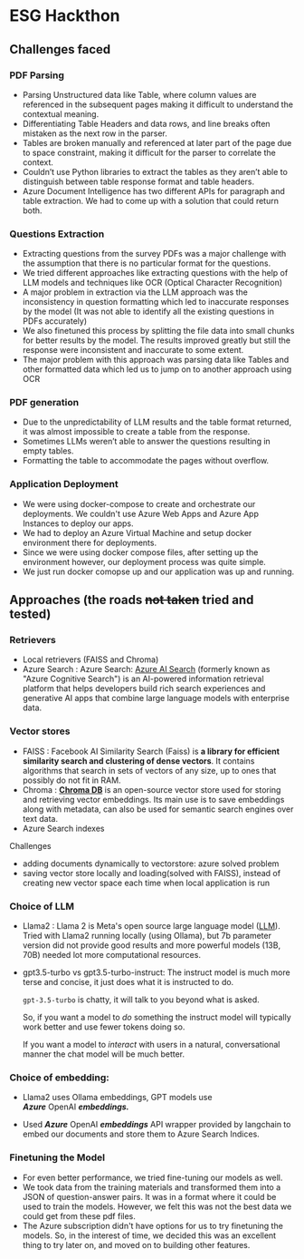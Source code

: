 ﻿# ESG Hackthon

## Challenges faced

### PDF Parsing

- Parsing Unstructured data like Table, where column values are referenced in the subsequent pages making it difficult to understand the contextual meaning.
- Differentiating Table Headers and data rows, and line breaks often mistaken as the next row in the parser.
- Tables are broken manually and referenced at later part of the page due to space constraint, making it difficult for the parser to correlate the context.
- Couldn’t use Python libraries to extract the tables as they aren’t able to distinguish between table response format and table headers.
- Azure Document Intelligence has two different APIs for paragraph and table extraction. We had to come up with a solution that could return both.

### Questions Extraction

- Extracting questions from the survey PDFs was a major challenge with the assumption that there is no particular format for the questions.
- We tried different approaches like extracting questions with the help of LLM models and techniques like OCR (Optical Character Recognition)
- A major problem in extraction via the LLM approach was the inconsistency in question formatting which led to inaccurate responses by the model (It was not able to identify all the existing questions in PDFs accurately)
- We also finetuned this process by splitting the file data into small chunks for better results by the model. The results improved greatly but still the response were inconsistent and inaccurate to some extent.
- The major problem with this approach was parsing data like Tables and other formatted data which led us to jump on to another approach using OCR

### PDF generation

- Due to the unpredictability of LLM results and the table format returned, it was almost impossible to create a table from the response.
- Sometimes LLMs weren’t able to answer the questions resulting in empty tables.
- Formatting the table to accommodate the pages without overflow.

### Application Deployment
- We were using docker-compose to create and orchestrate our deployments. We couldn't use Azure Web Apps and Azure App Instances to deploy our apps.
- We had to deploy an Azure Virtual Machine and setup docker environment there for deployments.
- Since we were using docker compose files, after setting up the environment however, our deployment process was quite simple.
- We just run docker comopse up and our application was up and running.


## Approaches (the roads ~~not taken~~ tried and tested)

### Retrievers

- Local retrievers (FAISS and Chroma)
- Azure Search : Azure Search: [Azure AI Search](https://learn.microsoft.com/en-us/azure/search/) (formerly known as "Azure Cognitive Search") is an AI-powered information retrieval platform that helps developers build rich search experiences and generative AI apps that combine large language models with enterprise data.

### Vector stores

- FAISS : Facebook AI Similarity Search (Faiss) is **a library for efficient similarity search and clustering of dense vectors**. It contains algorithms that search in sets of vectors of any size, up to ones that possibly do not fit in RAM.
- Chroma : **[Chroma DB](https://docs.trychroma.com/)** is an open-source vector store used for storing and retrieving vector embeddings. Its main use is to save embeddings along with metadata, can also be used for semantic search engines over text data.
- Azure Search indexes

Challenges 
- adding documents dynamically to vectorstore: azure solved problem
- saving vector store locally and loading(solved with FAISS), instead of creating new vector space each time when local application is run

### Choice of LLM

- Llama2 : Llama 2 is Meta's open source large language model ([LLM](https://zapier.com/blog/best-llm)). Tried with Llama2 running locally (using Ollama), but 7b parameter version did not provide good results and more powerful models (13B, 70B) needed lot more computational resources.
    
- gpt3.5-turbo vs gpt3.5-turbo-instruct: The instruct model is much more terse and concise, it just does what it is instructed to do.
    
    `gpt-3.5-turbo` is chatty, it will talk to you beyond what is asked.
    
    So, if you want a model to *do* something the instruct model will typically work better and use fewer tokens doing so.
    
    If you want a model to *interact* with users in a natural, conversational manner the chat model will be much better.

### Choice of embedding:

- Llama2 uses Ollama embeddings, GPT models use ***Azure*** OpenAI ***embeddings.***

- Used  ***Azure*** OpenAI ***embeddings*** API wrapper provided by langchain to embed our documents and store them to Azure Search Indices.

### Finetuning the Model
- For even better performance, we tried fine-tuning our models as well.
- We took data from the training materials and transformed them into a JSON of question-answer pairs. It was in a format where it could be used to train the models. However, we felt this was not the best data we could get from these pdf files.
- The Azure subscription didn't have options for us to try finetuning the models. So, in the interest of time, we decided this was an excellent thing to try later on, and moved on to building other features.
